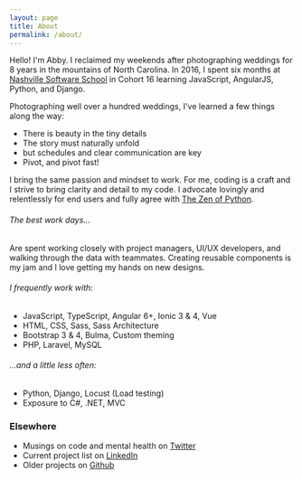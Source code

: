 ```yaml
---
layout: page
title: About
permalink: /about/
---
```


Hello! I'm Abby. I reclaimed my weekends after photographing weddings for 8 years in the mountains of North Carolina. In 2016, I spent six months at [Nashville Software School](http://nashvillesoftwareschool.com/) in Cohort 16 learning JavaScript, AngularJS, Python, and Django.

Photographing well over a hundred weddings, I've learned a few things along the way: 
* There is beauty in the tiny details
* The story must naturally unfold
* but schedules and clear communication are key
* Pivot, and pivot fast!

I bring the same passion and mindset to work. For me, coding is a craft and I strive to bring clarity and detail to my code. I advocate lovingly and relentlessly for end users and fully agree with [The Zen of Python](https://zen-of-python.info/).

###### The best work days...
Are spent working closely with project managers, UI/UX developers, and walking through the data with teammates. Creating reusable components is my jam and I love getting my hands on new designs.

###### I frequently work with:
* JavaScript, TypeScript, Angular 6+, Ionic 3 & 4, Vue
* HTML, CSS, Sass, Sass Architecture 
* Bootstrap 3 & 4, Bulma, Custom theming
* PHP, Laravel, MySQL

###### ...and a little less often:
* Python, Django, Locust (Load testing)
* Exposure to C#, .NET, MVC

### Elsewhere
* Musings on code and mental health on [Twitter](https://www.twitter.com/abbyleighanneco) 
* Current project list on [LinkedIn](https://www.linkedin.com/in/abbyfleming/)
* Older projects on [Github](https://www.github.com/abbyfleming)
